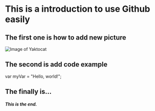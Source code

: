# This is a introduction to use Github easily
## The first one is how to add new picture
![Image of Yaktocat](https://octodex.github.com/images/yaktocat.png)
## The second is add code example
var myVar = "Hello, world!";

## The finally is...
##### This is the end.


